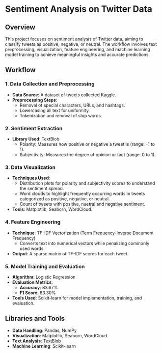 # Sentiment Analysis on Twitter Data

## Overview
This project focuses on sentiment analysis of Twitter data, aiming to classify tweets as positive, negative, or neutral. The workflow involves text preprocessing, visualization, feature engineering, and machine learning model training to achieve meaningful insights and accurate predictions.

## Workflow

### 1. Data Collection and Preprocessing
- **Data Source**: A dataset of tweets collected Kaggle.
- **Preprocessing Steps**:
  - Removal of special characters, URLs, and hashtags.
  - Lowercasing all text for uniformity.
  - Tokenization and removal of stop words.

### 2. Sentiment Extraction
- **Library Used**: TextBlob
  - Polarity: Measures how positive or negative a tweet is (range: -1 to 1).
  - Subjectivity: Measures the degree of opinion or fact (range: 0 to 1).

### 3. Data Visualization
- **Techniques Used**:
  - Distribution plots for polarity and subjectivity scores to understand the sentiment spread.
  - Word clouds to highlight frequently occurring words in tweets categorized as positive, negative, or neutral.
  - Count of tweets with positive, nuetral and negative sentiment. 
- **Tools**: Matplotlib, Seaborn, WordCloud.

### 4. Feature Engineering
- **Technique**: TF-IDF Vectorization (Term Frequency-Inverse Document Frequency)
  - Converts text into numerical vectors while penalizing commonly used words.
- **Output**: A sparse matrix of TF-IDF scores for each tweet.

### 5. Model Training and Evaluation
- **Algorithm**: Logistic Regression
- **Evaluation Metrics**:
  - **Accuracy**: 83.67%
  - **F1 Score**: 83.30%
- **Tools Used**: Scikit-learn for model implementation, training, and evaluation.

## Libraries and Tools
- **Data Handling**: Pandas, NumPy
- **Visualization**: Matplotlib, Seaborn, WordCloud
- **Text Analysis**: TextBlob
- **Machine Learning**: Scikit-learn
